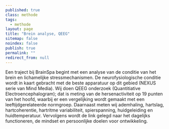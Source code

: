 ```yaml
---
published: true
class: methode
tags: 
  - methode
layout: page
title: "Brein analyse, QEEG"
sitemap: false
noindex: false
publish: true
permalink: ""
redirect_from: null
---
```


Een traject bij BrainSpa begint met een analyse van de conditie van het brein en lichamelijke stressmechanismen. De neurofysiologische conditie wordt in kaart gebracht met de beste apparatuur op dit gebied (NEXUS serie van Mind Media). Wij doen QEEG onderzoek (Quantitiative Electroencephalogram); dat is meting van de hersenactiviteit op 19 punten van het hoofd, waarbij er een vergelijking wordt gemaakt met een leeftijdgerelateerde normgroep. Daarnaast meten wij  ademhaling, hartslag, hartcoherentie, hartritme variabiliteit, spierspanning, huidgeleiding en huidtemperatuur. Vervolgens wordt de link gelegd naar het dagelijks functioneren, de mindset en persoonlijke doelen voor ontwikkeling.
